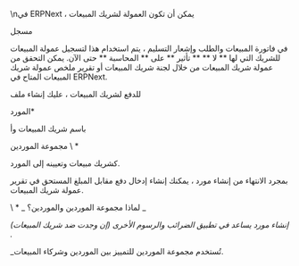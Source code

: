 \nفي ERPNext ، يمكن أن تكون العمولة لشريك المبيعات

مسجل

في فاتورة المبيعات والطلب وإشعار التسليم ، يتم استخدام هذا لتسجيل عمولة المبيعات للشريك التي لها ** لا ** ** تأثير ** على ** المحاسبة ** حتى الآن. يمكن التحقق من عمولة شريك المبيعات من خلال لجنة شريك المبيعات أو تقرير ملخص عمولة شريك المبيعات المتاح في ERPNext.

للدفع لشريك المبيعات ، عليك إنشاء ملف

المورد\*

باسم شريك المبيعات وأ

مجموعة الموردين \ *

كشريك مبيعات وتعيينه إلى المورد.

بمجرد الانتهاء من إنشاء مورد ، يمكنك إنشاء إدخال دفع مقابل المبلغ المستحق في تقرير عمولة شريك المبيعات.

\ * _ لماذا مجموعة الموردين والموردين؟ _

_إنشاء مورد يساعد في تطبيق الضرائب والرسوم الأخرى (إن وجدت ضد شريك المبيعات) ._

_تُستخدم مجموعة الموردين للتمييز بين الموردين وشركاء المبيعات.